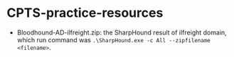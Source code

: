 # CPTS-practice-resources

- Bloodhound-AD-ilfreight.zip: the SharpHound result of ilfreight domain, which run command was `.\SharpHound.exe -c All --zipfilename <filename>`.
